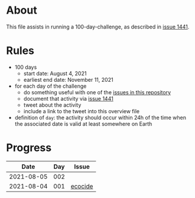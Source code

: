 # About

This file assists in running a 100-day-challenge, as described in [issue 1441](https://github.com/Daniel-Mietchen/ideas/issues/1441).

# Rules

- 100 days
  - start date: August 4, 2021
  - earliest end date: November 11, 2021
- for each day of the challenge
  - do something useful with one of the [issues in this repository](https://github.com/Daniel-Mietchen/ideas/issues/)
  - document that activity via [issue 1441](https://github.com/Daniel-Mietchen/ideas/issues/1441)
  - tweet about the activity
  - include a link to the tweet into this overview file
- definition of ```day```: the activity should occur within 24h of the time when the associated date is valid at least somewhere on Earth


# Progress

| Date       | Day   | Issue | 
| ---------- | ----- | ----- | 
| 2021-08-05 |  002  |       | 
| 2021-08-04 |  001  | [ecocide](https://twitter.com/EvoMRI/status/1423111543961669633)  | 
